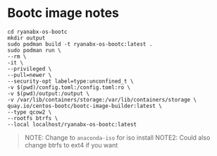 # Bootc image notes

```shell
cd ryanabx-os-bootc
mkdir output
sudo podman build -t ryanabx-os-bootc:latest .
sudo podman run \
--rm \
-it \
--privileged \
--pull=newer \
--security-opt label=type:unconfined_t \
-v $(pwd)/config.toml:/config.toml:ro \
-v $(pwd)/output:/output \
-v /var/lib/containers/storage:/var/lib/containers/storage \
quay.io/centos-bootc/bootc-image-builder:latest \
--type qcow2 \
--rootfs btrfs \
--local localhost/ryanabx-os-bootc:latest
```

> NOTE: Change to `anaconda-iso` for iso install
> NOTE2: Could also change btrfs to ext4 if you want